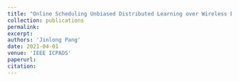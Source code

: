 ```yaml
---
title: "Online Scheduling Unbiased Distributed Learning over Wireless Edge Networks"
collection: publications
permalink: 
excerpt: 
authors: 'Jinlong Pang'
date: 2021-04-01
venue: 'IEEE ICPADS'
paperurl: 
citation:
---
```


